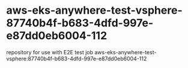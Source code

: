 # aws-eks-anywhere-test-vsphere-87740b4f-b683-4dfd-997e-e87dd0eb6004-112
repository for use with E2E test job aws-eks-anywhere-test-vsphere:87740b4f-b683-4dfd-997e-e87dd0eb6004-112
